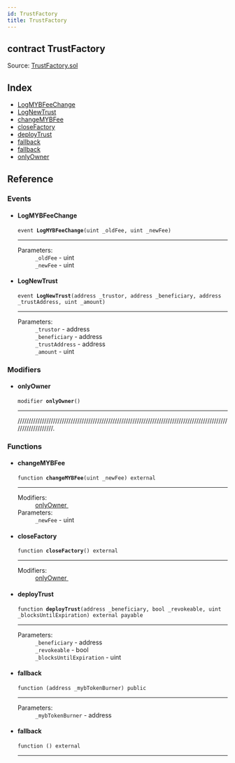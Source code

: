 ```yaml
---
id: TrustFactory
title: TrustFactory
---
```


<div class="contract-doc"><div class="contract"><h2 class="contract-header"><span class="contract-kind">contract</span> TrustFactory</h2><div class="source">Source: <a href="git+https://github.com/MyBitFoundation/dapp-trust/blob/v1.0.0/contracts/TrustFactory.sol" target="_blank">TrustFactory.sol</a></div></div><div class="index"><h2>Index</h2><ul><li><a href="TrustFactory.html#LogMYBFeeChange">LogMYBFeeChange</a></li><li><a href="TrustFactory.html#LogNewTrust">LogNewTrust</a></li><li><a href="TrustFactory.html#changeMYBFee">changeMYBFee</a></li><li><a href="TrustFactory.html#closeFactory">closeFactory</a></li><li><a href="TrustFactory.html#deployTrust">deployTrust</a></li><li><a href="TrustFactory.html#">fallback</a></li><li><a href="TrustFactory.html#">fallback</a></li><li><a href="TrustFactory.html#onlyOwner">onlyOwner</a></li></ul></div><div class="reference"><h2>Reference</h2><div class="events"><h3>Events</h3><ul><li><div class="item event"><span id="LogMYBFeeChange" class="anchor-marker"></span><h4 class="name">LogMYBFeeChange</h4><div class="body"><code class="signature">event <strong>LogMYBFeeChange</strong><span>(uint _oldFee, uint _newFee) </span></code><hr/><dl><dt><span class="label-parameters">Parameters:</span></dt><dd><div><code>_oldFee</code> - uint</div><div><code>_newFee</code> - uint</div></dd></dl></div></div></li><li><div class="item event"><span id="LogNewTrust" class="anchor-marker"></span><h4 class="name">LogNewTrust</h4><div class="body"><code class="signature">event <strong>LogNewTrust</strong><span>(address _trustor, address _beneficiary, address _trustAddress, uint _amount) </span></code><hr/><dl><dt><span class="label-parameters">Parameters:</span></dt><dd><div><code>_trustor</code> - address</div><div><code>_beneficiary</code> - address</div><div><code>_trustAddress</code> - address</div><div><code>_amount</code> - uint</div></dd></dl></div></div></li></ul></div><div class="modifiers"><h3>Modifiers</h3><ul><li><div class="item modifier"><span id="onlyOwner" class="anchor-marker"></span><h4 class="name">onlyOwner</h4><div class="body"><code class="signature">modifier <strong>onlyOwner</strong><span>() </span></code><hr/><div class="description"><p>///////////////////////////////////////////////////////////////////////////////////////////////////////////////.</p></div></div></div></li></ul></div><div class="functions"><h3>Functions</h3><ul><li><div class="item function"><span id="changeMYBFee" class="anchor-marker"></span><h4 class="name">changeMYBFee</h4><div class="body"><code class="signature">function <strong>changeMYBFee</strong><span>(uint _newFee) </span><span>external </span></code><hr/><dl><dt><span class="label-modifiers">Modifiers:</span></dt><dd><a href="TrustFactory.html#onlyOwner">onlyOwner </a></dd><dt><span class="label-parameters">Parameters:</span></dt><dd><div><code>_newFee</code> - uint</div></dd></dl></div></div></li><li><div class="item function"><span id="closeFactory" class="anchor-marker"></span><h4 class="name">closeFactory</h4><div class="body"><code class="signature">function <strong>closeFactory</strong><span>() </span><span>external </span></code><hr/><dl><dt><span class="label-modifiers">Modifiers:</span></dt><dd><a href="TrustFactory.html#onlyOwner">onlyOwner </a></dd></dl></div></div></li><li><div class="item function"><span id="deployTrust" class="anchor-marker"></span><h4 class="name">deployTrust</h4><div class="body"><code class="signature">function <strong>deployTrust</strong><span>(address _beneficiary, bool _revokeable, uint _blocksUntilExpiration) </span><span>external </span><span>payable </span></code><hr/><dl><dt><span class="label-parameters">Parameters:</span></dt><dd><div><code>_beneficiary</code> - address</div><div><code>_revokeable</code> - bool</div><div><code>_blocksUntilExpiration</code> - uint</div></dd></dl></div></div></li><li><div class="item function"><span id="fallback" class="anchor-marker"></span><h4 class="name">fallback</h4><div class="body"><code class="signature">function <strong></strong><span>(address _mybTokenBurner) </span><span>public </span></code><hr/><dl><dt><span class="label-parameters">Parameters:</span></dt><dd><div><code>_mybTokenBurner</code> - address</div></dd></dl></div></div></li><li><div class="item function"><span id="fallback" class="anchor-marker"></span><h4 class="name">fallback</h4><div class="body"><code class="signature">function <strong></strong><span>() </span><span>external </span></code><hr/></div></div></li></ul></div></div></div>

